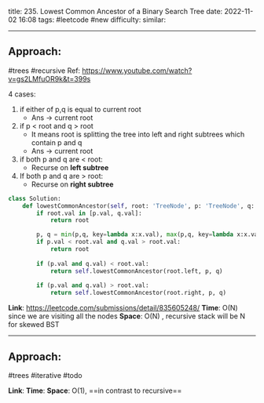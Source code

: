 title: 235. Lowest Common Ancestor of a Binary Search Tree
date: 2022-11-02 16:08
tags: #leetcode #new
difficulty:
similar: 

---
## Approach:
#trees #recursive 
Ref: https://www.youtube.com/watch?v=gs2LMfuOR9k&t=399s

4 cases:
1. if either of p,q is equal to current root
   - Ans -> current root
2. if p < root and q > root
   - It means root is splitting the tree into left and right subtrees which contain p and q
   - Ans -> current root
3. if both p and q are < root:
   - Recurse on **left subtree**
4. If both p and q are > root:
   - Recurse on **right subtree**

```python
class Solution:
    def lowestCommonAncestor(self, root: 'TreeNode', p: 'TreeNode', q: 'TreeNode'):
        if root.val in [p.val, q.val]:
            return root

        p, q = min(p,q, key=lambda x:x.val), max(p,q, key=lambda x:x.val)
        if p.val < root.val and q.val > root.val:
            return root
        
        if (p.val and q.val) < root.val:
            return self.lowestCommonAncestor(root.left, p, q)
        
        if (p.val and q.val) > root.val:
            return self.lowestCommonAncestor(root.right, p, q)
```

**Link**: https://leetcode.com/submissions/detail/835605248/
**Time**: O(N) since we are visiting all the nodes
**Space**: O(N) , recursive stack will be N for skewed BST

---
## Approach:
#trees #iterative 
#todo 

**Link**: 
**Time**:
**Space**: O(1), ==in contrast to recursive==